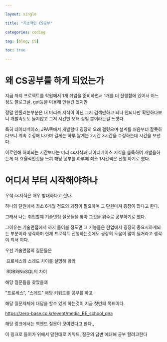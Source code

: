 ```yaml
---

layout: single

title: "기초적인 CS공부"

categories: coding

tag: [blog, CS]

toc: true

---
```


# 왜 CS공부를 하게 되었는가

지금 까지 프로젝트를 학원에서 1개 취업을 준비하면서 1개를 더 진행함에 있어서 어느정도 블로그글, gpt등을 이용해 만들긴 했지만

정말 안풀리는부분은 내 머리속 지식이 아닌 그저 검색만하고 되나 안되나만 확인하다보니 개발속도도 늘지않고 그저 시간만 오래 걸릴 뿐이라는걸 느꼇다.

특히 데이터베이스, JPA쪽에서 개발할때 굉장히 오래 걸렸으며 설계를 처음부터 잘못하다보니 계속 수정해 나가며 길게는 하루 짧게는 2시간 3시간을 수정하는데 시간을 보낸다.

이로인해 허비되는 시간보다는 미리 cs지식과 데이터베이스 지식을 습득하여 개발을하는게 더 효율적인것을 느껴 해당 공부를 하루에 최소 1시간씩은 진행 하기로 했다.

# 어디서 부터 시작해야하나

우석 cs지식은 매우 방대하다고 한다.

하나의 단원에서 최소 6개월 정도의 과정이 필요하며 그 단원마져 굉장이 많다고 한다.

그래서 나는 취업할떄 기술면접 질문들을 찾아 그것을 위주로 공부하기로 했다.

그이유는 기술면접에서 까지 물어볼 정도면 그 기능들은 현업에서 굉장히 중요시하게되는 부분이라 생각하며 현제 프로젝트 진행하는것에도 굉장히 도움이 많이 될거라고 생각이 되서 이다.

우선 기술면접의 질문들은

​	프로세스와 스레드 차이를 설명해 봐라

​	RDB와NoSQL의 차이

해당 질문들을 찾았을떄

"프로세스", "스레드" 해당 키워드를 공부를 하고

해당 질문자체에 대답을 할수 있게 하는것이 지금 첫번쨰 목표이다.

https://zero-base.co.kr/event/media_BE_school_qna

해당 링크에서는 백엔드 질문이 모여있다고 한다.,

이 링크로 들어가 위에서 말한대로 키워드, 질문의 답변 에대해 공부 할려고한다



